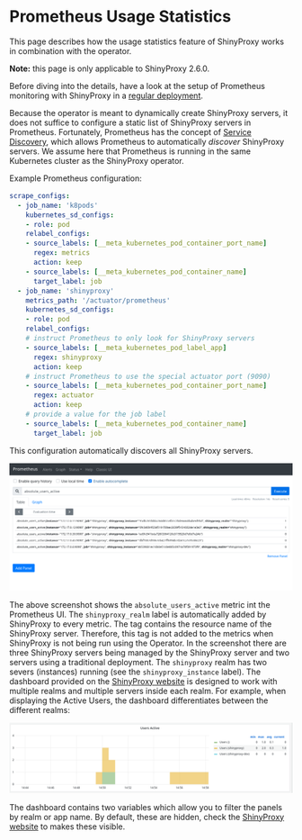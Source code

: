# Prometheus Usage Statistics

This page describes how the usage statistics feature of ShinyProxy works in
combination with the operator.

**Note:** this page is only applicable to ShinyProxy 2.6.0.

Before diving into the details, have a look at the setup of Prometheus
monitoring with ShinyProxy in a [regular deployment](https://shinyproxy.io/documentation/usage-statistics/#micrometer).

Because the operator is meant to dynamically create ShinyProxy servers, it does
not suffice to configure a static list of ShinyProxy servers in Prometheus.
Fortunately, Prometheus has the concept of [Service Discovery](https://prometheus.io/docs/prometheus/latest/configuration/configuration/),
which allows Prometheus to automatically *discover* ShinyProxy servers. We
assume here that Prometheus is running in the same Kubernetes cluster as the
ShinyProxy operator.

Example Prometheus configuration:

```yaml
scrape_configs:
  - job_name: 'k8pods'
    kubernetes_sd_configs:
    - role: pod
    relabel_configs:
    - source_labels: [__meta_kubernetes_pod_container_port_name]
      regex: metrics
      action: keep
    - source_labels: [__meta_kubernetes_pod_container_name]
      target_label: job
  - job_name: 'shinyproxy'
    metrics_path: '/actuator/prometheus'
    kubernetes_sd_configs:
    - role: pod
    relabel_configs:
    # instruct Prometheus to only look for ShinyProxy servers
    - source_labels: [__meta_kubernetes_pod_label_app]
      regex: shinyproxy
      action: keep
    # instruct Prometheus to use the special actuator port (9090)
    - source_labels: [__meta_kubernetes_pod_container_port_name]
      regex: actuator
      action: keep
    # provide a value for the job label
    - source_labels: [__meta_kubernetes_pod_container_name]
      target_label: job
```

This configuration automatically discovers all ShinyProxy servers.

![Prometheus UI](../.github/screenshots/prometheus.png)

The above screenshot shows the `absolute_users_active` metric int the Prometheus
UI. The `shinyproxy_realm` label is automatically added by ShinyProxy to every
metric. The tag contains the resource name of the ShinyProxy server. Therefore,
this tag is not added to the metrics when ShinyProxy is not being run using the
Operator. In the screenshot there are three ShinyProxy servers being managed by
the ShinyProxy server and two servers using a traditional deployment. The
`shinyproxy` realm has two severs (instances) running (see the
`shinyproxy_instance` label). The dashboard provided on the [ShinyProxy website](https://shinyproxy.io/documentation/usage-statistics/#micrometer) 
is designed to work with multiple realms and multiple servers inside each realm.
For example, when displaying the Active Users, the dashboard differentiates
between the different realms:

![Grafana UI](../.github/screenshots/grafana_active_users.png)

The dashboard contains two variables which allow you to filter the panels by
realm or app name. By default, these are hidden, check the [ShinyProxy website](https://shinyproxy.io/documentation/usage-statistics/#variable-filters)
to makes these visible.
